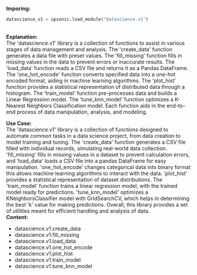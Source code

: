 <b class="custom_code_highlight_green">Imporing:</b><br>
```python
datascience_v1 = upsonic.load_module("datascience.v1")
```
<br><b class="custom_code_highlight_green">Explanation:</b><br>The 'datascience.v1' library is a collection of functions to assist in various stages of data management and analysis. The 'create_data' function generates a data file with preset values. The 'fill_missing' function fills in missing values in the data to prevent errors or inaccurate results. The 'load_data' function reads a CSV file and returns it as a Pandas DataFrame. The 'one_hot_encode' function converts specified data into a one-hot encoded format, aiding in machine learning algorithms. The 'plot_hist' function provides a statistical representation of distributed data through a histogram. The 'train_model' function pre-processes data and builds a Linear Regression model. The 'tune_knn_model' function optimizes a K-Nearest Neighbors Classification model. Each function aids in the end-to-end process of data manipulation, analysis, and modeling.

<b class="custom_code_highlight_green">Use Case:</b><br>The 'datascience.v1' library is a collection of functions designed to automate common tasks in a data science project, from data creation to model training and tuning. The 'create_data' function generates a CSV file filled with individual records, simulating real-world data collection. 'fill_missing' fills in missing values in a dataset to prevent calculation errors, and 'load_data' loads a CSV file into a pandas DataFrame for easy manipulation. 'one_hot_encode' changes categorical data into binary format this allows machine learning algorithms to interact with the data. 'plot_hist' provides a statistical representation of dataset distributions. The 'train_model' function trains a linear regression model, with the trained model ready for predictions. 'tune_knn_model' optimizes a KNeighborsClassifier model with GridSearchCV, which helps in determining the best 'k' value for making predictions. Overall, this library provides a set of utilities meant for efficient handling and analysis of data.
<br><b class="custom_code_highlight_green">Content:</b><br>
  - datascience.v1.create_data
  - datascience.v1.fill_missing
  - datascience.v1.load_data
  - datascience.v1.one_hot_encode
  - datascience.v1.plot_hist
  - datascience.v1.train_model
  - datascience.v1.tune_knn_model
